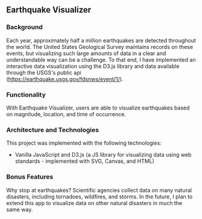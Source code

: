 ## Earthquake Visualizer

### Background

Each year, approximately half a million earthquakes are detected throughout the world. The United States Geological Survey maintains records on these events, but visualizing such large amounts of data in a clear and understandable way can be a challenge. To that end, I have implemented an interactive data visualization using the D3.js library and data available through the USGS's public api (https://earthquake.usgs.gov/fdsnws/event/1/).

### Functionality

With Earthquake Visualizer, users are able to visualize earthquakes based on magnitude, location, and time of occurrence.

### Architecture and Technologies

This project was implemented with the following technologies:

- Vanilla JavaScript and D3.js (a JS library for visualizing data using web standards - implemented with SVG, Canvas, and HTML)


### Bonus Features

Why stop at earthquakes? Scientific agencies collect data on many natural disasters, including tornadoes, wildfires, and storms. In the future, I plan to extend this app to visualize data on other natural disasters in much the same way.
